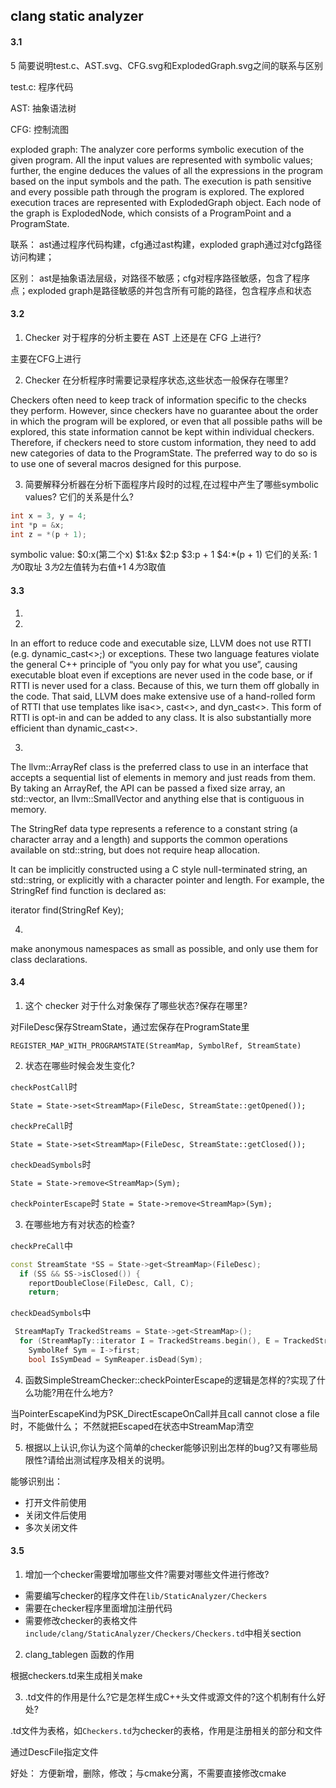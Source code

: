 ## clang static analyzer

#### 3.1

5 简要说明test.c、AST.svg、CFG.svg和ExplodedGraph.svg之间的联系与区别

test.c: 程序代码

AST: 抽象语法树

CFG: 控制流图

exploded graph: The analyzer core performs symbolic execution of the given program. All the input values are represented with symbolic values; further, the engine deduces the values of all the expressions in the program based on the input symbols and the path. The execution is path sensitive and every possible path through the program is explored. The explored execution traces are represented with ExplodedGraph object. Each node of the graph is ExplodedNode, which consists of a ProgramPoint and a ProgramState. 

联系：
ast通过程序代码构建，cfg通过ast构建，exploded graph通过对cfg路径访问构建；

区别：
ast是抽象语法层级，对路径不敏感；cfg对程序路径敏感，包含了程序点；exploded graph是路径敏感的并包含所有可能的路径，包含程序点和状态

#### 3.2

1. Checker 对于程序的分析主要在 AST 上还是在 CFG 上进行?

主要在CFG上进行

2. Checker 在分析程序时需要记录程序状态,这些状态一般保存在哪里?

Checkers often need to keep track of information specific to the checks they perform. However, since checkers have no guarantee about the order in which the program will be explored, or even that all possible paths will be explored, this state information cannot be kept within individual checkers. Therefore, if checkers need to store custom information, they need to add new categories of data to the ProgramState. The preferred way to do so is to use one of several macros designed for this purpose. 

3. 简要解释分析器在分析下面程序片段时的过程,在过程中产生了哪些symbolic values? 它们的关系是什么?

```cpp
int x = 3, y = 4;
int *p = &x;
int z = *(p + 1);
```

symbolic value:
$0:x(第二个x)
$1:&x
$2:p
$3:p + 1
$4:*(p + 1)
它们的关系:
$1为$0取址
$3为$2左值转为右值+1
$4为$3取值

#### 3.3

1. 


2.
In an effort to reduce code and executable size, LLVM does not use RTTI (e.g. dynamic_cast<>;) or exceptions. These two language features violate the general C++ principle of “you only pay for what you use”, causing executable bloat even if exceptions are never used in the code base, or if RTTI is never used for a class. Because of this, we turn them off globally in the code.
That said, LLVM does make extensive use of a hand-rolled form of RTTI that use templates like isa<>, cast<>, and dyn_cast<>. This form of RTTI is opt-in and can be added to any class. It is also substantially more efficient than dynamic_cast<>.

3.
The llvm::ArrayRef class is the preferred class to use in an interface that accepts a sequential list of elements in memory and just reads from them. By taking an ArrayRef, the API can be passed a fixed size array, an std::vector, an llvm::SmallVector and anything else that is contiguous in memory.


The StringRef data type represents a reference to a constant string (a character array and a length) and supports the common operations available on std::string, but does not require heap allocation.

It can be implicitly constructed using a C style null-terminated string, an std::string, or explicitly with a character pointer and length. For example, the StringRef find function is declared as:

iterator find(StringRef Key);

4.
make anonymous namespaces as small as possible, and only use them for class declarations.

#### 3.4


1. 这个 checker 对于什么对象保存了哪些状态?保存在哪里?

对FileDesc保存StreamState，通过宏保存在ProgramState里
 

`REGISTER_MAP_WITH_PROGRAMSTATE(StreamMap, SymbolRef, StreamState)`


2. 状态在哪些时候会发生变化?

`checkPostCall`时

`State = State->set<StreamMap>(FileDesc, StreamState::getOpened());`

`checkPreCall`时

`State = State->set<StreamMap>(FileDesc, StreamState::getClosed());`

`checkDeadSymbols`时

`State = State->remove<StreamMap>(Sym);`

`checkPointerEscape`时
`State = State->remove<StreamMap>(Sym);`

3. 在哪些地方有对状态的检查?

`checkPreCall`中
```cpp
const StreamState *SS = State->get<StreamMap>(FileDesc);
  if (SS && SS->isClosed()) {
    reportDoubleClose(FileDesc, Call, C);
    return;
```

`checkDeadSymbols`中
```cpp
 StreamMapTy TrackedStreams = State->get<StreamMap>();
  for (StreamMapTy::iterator I = TrackedStreams.begin(), E = TrackedStreams.end(); I != E; ++I) {
    SymbolRef Sym = I->first;
    bool IsSymDead = SymReaper.isDead(Sym);
```
4. 函数SimpleStreamChecker::checkPointerEscape的逻辑是怎样的?实现了什么功能?用在什么地方?

当PointerEscapeKind为PSK_DirectEscapeOnCall并且call cannot close a file时，不能做什么；
不然就把Escaped在状态中StreamMap清空

5. 根据以上认识,你认为这个简单的checker能够识别出怎样的bug?又有哪些局限性?请给出测试程序及相关的说明。

能够识别出：
* 打开文件前使用
* 关闭文件后使用
* 多次关闭文件

#### 3.5

1. 增加一个checker需要增加哪些文件?需要对哪些文件进行修改?

* 需要编写checker的程序文件在`lib/StaticAnalyzer/Checkers`
* 需要在checker程序里面增加注册代码
* 需要修改checker的表格文件`include/clang/StaticAnalyzer/Checkers/Checkers.td`中相关section


2. clang_tablegen 函数的作用

根据checkers.td来生成相关make

3. .td文件的作用是什么?它是怎样生成C++头文件或源文件的?这个机制有什么好处?

.td文件为表格，如`Checkers.td`为checker的表格，作用是注册相关的部分和文件

通过DescFile指定文件

好处： 方便新增，删除，修改；与cmake分离，不需要直接修改cmake